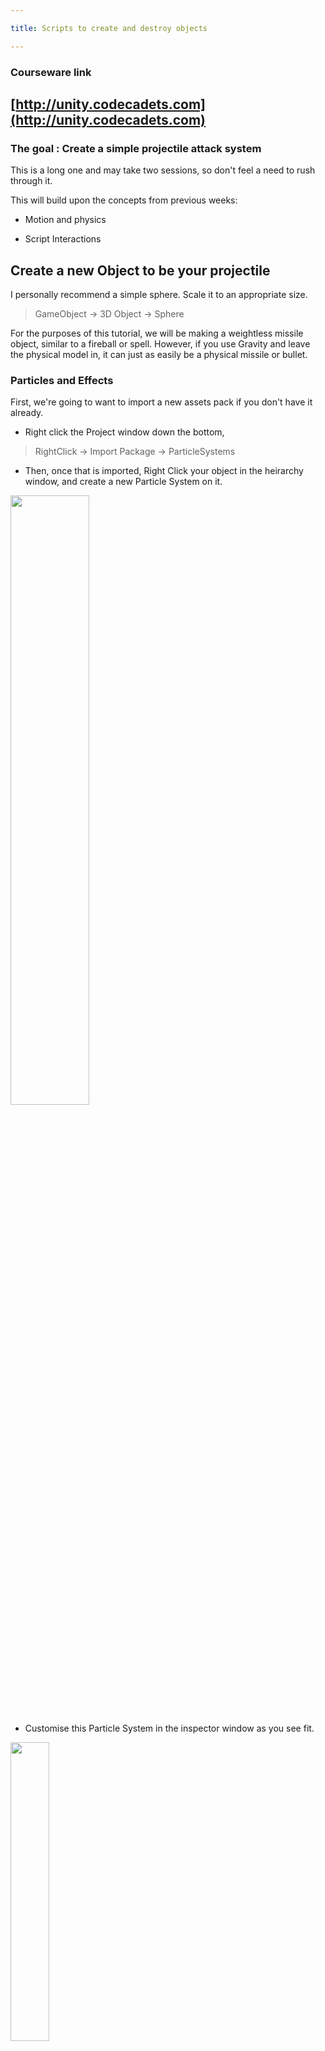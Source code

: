 ```yaml
---

title: Scripts to create and destroy objects

---
```



### Courseware link


## [http://unity.codecadets.com](http://unity.codecadets.com)

### The goal : Create a simple projectile attack system


This is a long one and may take two sessions, so don't feel a need to rush through it.


This will build upon the concepts from previous weeks:

* Motion and physics

* Script Interactions

## Create a new Object to be your projectile

I personally recommend a simple sphere. Scale it to an appropriate size.

> GameObject -> 3D Object -> Sphere

For the purposes of this tutorial, we will be making a weightless missile object, similar to a fireball or spell. However, if you use Gravity and leave the physical model in, it can just as easily be a physical missile or bullet.


### Particles and Effects

First, we're going to want to import a new assets pack if you don't have it already.

* Right click the Project window down the bottom,

> RightClick -> Import Package -> ParticleSystems

* Then, once that is imported, Right Click your object in the heirarchy window, and create a new Particle System on it.

<img src="https://canberragrammar.github.io/codecadets-2018/Resources/Particles.png" alt="" style="width: 50%;"/>

* Customise this Particle System in the inspector window as you see fit.

<img src="https://canberragrammar.github.io/codecadets-2018/Resources/PSystem.png" alt="" style="width: 35%;"/>

* Go to your projectile object, and **untick the box that says MeshRender**. This will remove the physical form of the object, but leaving its collider and the particle systems you've placed in it.

Your object should now roughly look like a Fireball or similar energy project, leaving a trail of particles in flight.


### Create copies

* Make the object a pre-fab. (This makes it easier to instantiate.) To do this, just drag your completed object into the Assets folder at the bottom.

<img src="https://canberragrammar.github.io/codecadets-2018/Resources/Prefab.png" alt="" style="width: 80%;"/>

### Spawning in


* Create new Script on your player object, call it ```Attack```. This code could go in our SimpleMove file, however this would make it harder to read and understand; seeing as a Unity object supports multiple scripts, we will benefit from this decision.

> FOR THESE SECTIONS YOU ARE WORKING IN Attack.cs

* Similar to previous sections, we want some public variables we can access from our editor. One for a reference to our projectile object, and another as a speed constant. Put these at the top under the class.

```cs
public GameObject projectile;
public float speed;
//This should be somewhat familiar territory now
```

* Then, within our update method, we first want a condition to recognise a button press. Unlike the movement Axes, in this case we just want to recognise a specific key being pressed once.

```cs
if (Input.GetKeyDown(KeyCode.G)) {
//I have chosen G, but you can use any key you wish.
}
```
* This code will recognise a Key Down event on the chosen key. That means it will recognise input the second the key is pressed. There is an alternative in ```GetKeyUp``` that will respond to the **release** of the key instead.

* Put a simple message like ```print("Key Pressed");``` in the if statement and run it to confirm it responds to input.

* Now we need to **Instantiate** our object. This means to create an **Instance** of it within the game.

```cs
GameObject missile = Instantiate(projectile, gameObject.transform.position, Quaternion.identity) as GameObject;
```

* This line is relatively long, but essentially you just give it position data and then create a new GameObject called ```missile```. For now, it should do nothing other than create a ```missile (clone)``` in the Heirarchy when run.



### Flying true

Once we've spawned an object in, we want to give it Velocity so that it flies off on its own. Instead of using a simple coordinate Translation however, we're going to use Rigidbody physics to apply a speed property.

* If it doesn't already, make sure your projectile Pre-fab has a Rigidbody component. Make sure ```Uses Gravity``` is unticked for now, but you can enable if really you want to.

```cs
Rigidbody rb = missile.GetComponent<Rigidbody>();
rb.velocity = transform.forward * speed;
```

* This will access the instantiated missle's physics properties, and apply a forward speed to it, multiplied by the speed factor you pass in from the editor. Make sure this is not 0.

### Destruction

* Add new script to projectile prefab in your assets folder. Call it ```Projectile```.

> FOR THESE SECTIONS YOU ARE WORKING IN Projectile.cs

* Add an ```OnTriggerEnter``` method like we've used in previous sessions. Check your teleporter code if you don't remember what this looks like. Make sure the Missile Prefab has ```Is Trigger``` ticked in the inspector menu for its collider.

* In the class add a public variable to reference our explosion effect within the code.

```cs
public GameObject SPFX;
```

* Then, from the Unity editor drag the Explosion asset into this property. If you can't find it, use the Search bar in the project menu.

* Then within our OnTriggerEnter method, we want to self-destruct the missile and instantiate our explosion effect.

```cs
Destroy(gameObject);
Instantiate(SPFX, transform.position, transform.rotation);
```

### Bug Fixing

Run your game and try to fire your new projectile system. If you've followed this code exactly, one somewhat entertaining problem should immediately present itself.

The missile is going to explode **inside your player** object, because it spawns inside its collider and then trigged ```OnTriggerEnter```. This sends the object flying from the force of the explosion.

* To fix this all we need to do is add a condition to ignore our player object in the ```OnTriggerEnter``` method.

```cs
if (other.gameObject.name == "Cube"){
    //IGNORE
}
else {
    //PUT YOUR DESTRUCTION CODE IN HERE
}
```


### FIRE!

* If all things went as planned, you should be able to launch the projectile system forward like so.

<img src="https://canberragrammar.github.io/codecadets-2018/Resources/FIRE.gif" alt="" style="width: 90%;"/>

* For this demonstration I left the MeshRender on so the object is clearly visible.

* You may find the missile is capable of destroying your terrain, leading to your object falling through the floor. See if you can fix this using conditions like before.

----

### Extension Activities

Create a new script to be "Damage", that handles a response to being hit by a projectile, and has a Health value so that objects can take multiple hits.

Create a new script so that the enemies attack you on a regular timer, using the same logic as the cooldown in the teleporter activity. Implement your damage script for the player as well.
